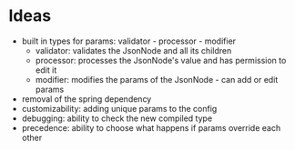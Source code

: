 # Ideas

- built in types for params: validator - processor - modifier
    - validator: validates the JsonNode and all its children
    - processor: processes the JsonNode's value and has permission to edit it
    - modifier: modifies the params of the JsonNode - can add or edit params
- removal of the spring dependency
- customizability: adding unique params to the config
- debugging: ability to check the new compiled type
- precedence: ability to choose what happens if params override each other